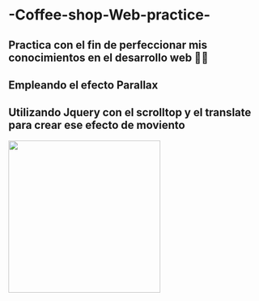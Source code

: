 # -Coffee-shop-Web-practice-

## Practica con el fin de perfeccionar mis conocimientos en el desarrollo web 🚀🚀

## Empleando el efecto Parallax
## Utilizando Jquery con el scrolltop y el translate para crear ese efecto de moviento 


<img src="https://media.giphy.com/media/XcMlFJDao3olcGQPSL/giphy.gif" width="300">


